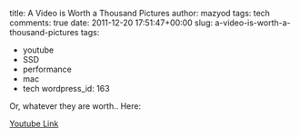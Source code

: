 title: A Video is Worth a Thousand Pictures
author: mazyod
tags: tech
comments: true
date: 2011-12-20 17:51:47+00:00
slug: a-video-is-worth-a-thousand-pictures
tags:
- youtube
- SSD
- performance
- mac
- tech
wordpress_id: 163

Or, whatever they are worth.. Here:

[Youtube Link](http://www.youtube.com/watch?v=vI8s0cqzc9c&w;=420&h;=315)
